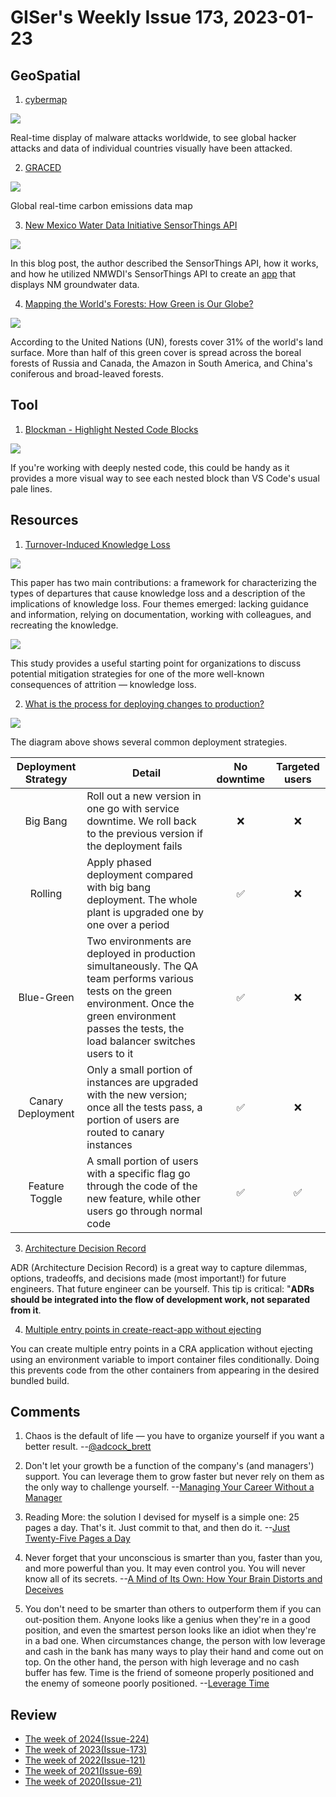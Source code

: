 # GISer's Weekly Issue 173, 2023-01-23

## GeoSpatial

1. [cybermap](https://cybermap.kaspersky.com/)

![](https://imgs.zhubai.love/98ad235253004a89bf21e48a5da337c3.png)

Real-time display of malware attacks worldwide, to see global hacker attacks and data of individual countries visually have been attacked.

2. [GRACED](https://carbonmonitor-graced.com/)

![](https://imgs.zhubai.love/d23b0bceafea4d15969b17edecb19a78.png)

Global real-time carbon emissions data map

3. [New Mexico Water Data Initiative SensorThings API](https://crceanalytics.com/2022/07/07/nmwdi-sensorthings-api/)

![](https://crceanalytics.com/wp-content/uploads/2022/07/image-1024x581.png)

In this blog post, the author described the SensorThings API, how it works, and how he utilized NMWDI's SensorThings API to create an [app](http://apps.crceanalytics.com/sensorthingsdemo) that displays NM groundwater data.

4. [Mapping the World's Forests: How Green is Our Globe?](https://www.visualcapitalist.com/cp/mapping-worlds-forests-how-green-is-our-globe/)

![](https://www.visualcapitalist.com/wp-content/uploads/2023/01/Mapping-our-Worlds-Forests-How-Green-is-our-Globe-Main.png)

According to the United Nations (UN), forests cover 31% of the world's land surface. More than half of this green cover is spread across the boreal forests of Russia and Canada, the Amazon in South America, and China's coniferous and broad-leaved forests.

## Tool

1. [Blockman - Highlight Nested Code Blocks](https://marketplace.visualstudio.com/items?itemName=leodevbro.blockman#blockman)

![](https://raw.githubusercontent.com/leodevbro/vscode-blockman/main/demo-media/video/main-demo---c2-apng.png)

If you're working with deeply nested code, this could be handy as it provides a more visual way to see each nested block than VS Code's usual pale lines.

## Resources

1. [Turnover-Induced Knowledge Loss](https://abinoda.substack.com/p/developer-attrition)

![](https://substackcdn.com/image/fetch/w_1456,c_limit,f_webp,q_auto:good,fl_progressive:steep/https%3A%2F%2Fsubstack-post-media.s3.amazonaws.com%2Fpublic%2Fimages%2F1eb9ec29-ff11-4878-92d0-5790660029ff_1630x440.png)

This paper has two main contributions: a framework for characterizing the types of departures that cause knowledge loss and a description of the implications of knowledge loss. Four themes emerged: lacking guidance and information, relying on documentation, working with colleagues, and recreating the knowledge.

![](https://substackcdn.com/image/fetch/w_1456,c_limit,f_webp,q_auto:good,fl_progressive:steep/https%3A%2F%2Fsubstack-post-media.s3.amazonaws.com%2Fpublic%2Fimages%2Fef7828c5-c969-45bf-a7c9-218576389ffc_1884x794.png)

This study provides a useful starting point for organizations to discuss potential mitigation strategies for one of the more well-known consequences of attrition — knowledge loss.

2. [What is the process for deploying changes to production?](https://blog.bytebytego.com/p/ep-42-designing-a-chat-application)

![](https://substackcdn.com/image/fetch/w_1456,c_limit,f_webp,q_auto:good,fl_progressive:steep/https%3A%2F%2Fsubstack-post-media.s3.amazonaws.com%2Fpublic%2Fimages%2F58c6a2b8-33c2-4094-b07c-b644227b1b20_3546x4233.jpeg)

The diagram above shows several common deployment strategies.

| Deployment Strategy | Detail                                                                                                                                                                                                       | No downtime | Targeted users |
| :-----------------: | ------------------------------------------------------------------------------------------------------------------------------------------------------------------------------------------------------------ | :---------: | :------------: |
|      Big Bang       | Roll out a new version in one go with service downtime. We roll back to the previous version if the deployment fails                                                                                         |     ❌      |       ❌       |
|       Rolling       | Apply phased deployment compared with big bang deployment. The whole plant is upgraded one by one over a period                                                                                              |     ✅      |       ❌       |
|     Blue-Green      | Two environments are deployed in production simultaneously. The QA team performs various tests on the green environment. Once the green environment passes the tests, the load balancer switches users to it |     ✅      |       ❌       |
|  Canary Deployment  | Only a small portion of instances are upgraded with the new version; once all the tests pass, a portion of users are routed to canary instances                                                              |     ✅      |       ❌       |
|   Feature Toggle    | A small portion of users with a specific flag go through the code of the new feature, while other users go through normal code                                                                               |     ✅      |       ✅       |

3. [Architecture Decision Record](https://mastodon.social/@kevlin/109517740925744193)

ADR (Architecture Decision Record) is a great way to capture dilemmas, options, tradeoffs, and decisions made (most important!) for future engineers. That future engineer can be yourself. This tip is critical: "**ADRs should be integrated into the flow of development work, not separated from it**.

4. [Multiple entry points in create-react-app without ejecting](https://blog.logrocket.com/multiple-entry-points-in-create-react-app-without-ejecting/)

You can create multiple entry points in a CRA application without ejecting using an environment variable to import container files conditionally. Doing this prevents code from the other containers from appearing in the desired bundled build.

## Comments

1. Chaos is the default of life — you have to organize yourself if you want a better result.
   --[@adcock_brett](https://twitter.com/adcock_brett/status/1609571571798274048)

2. Don't let your growth be a function of the company's (and managers') support. You can leverage them to grow faster but never rely on them as the only way to challenge yourself.
   --[Managing Your Career Without a Manager](https://medium.com/meta-research/managing-your-career-without-a-manager-c7a78a322e00)

3. Reading More: the solution I devised for myself is a simple one: 25 pages a day. That's it. Just commit to that, and then do it.
   --[Just Twenty-Five Pages a Day](https://fs.blog/twenty-five-pages-a-day/)

4. Never forget that your unconscious is smarter than you, faster than you, and more powerful than you. It may even control you. You will never know all of its secrets.
   --[A Mind of Its Own: How Your Brain Distorts and Deceives](https://www.amazon.com/Mind-Its-Own-Distorts-Deceives-ebook/dp/B005GQR074?_encoding=UTF8&qid=1674133309&sr=8-1&linkCode=sl1&tag=farnamstreet-20&linkId=2ac24475103639d5a8de1c110f219877&language=en_US&ref_=as_li_ss_tl)

5. You don't need to be smarter than others to outperform them if you can out-position them. Anyone looks like a genius when they're in a good position, and even the smartest person looks like an idiot when they're in a bad one. When circumstances change, the person with low leverage and cash in the bank has many ways to play their hand and come out on top. On the other hand, the person with high leverage and no cash buffer has few. Time is the friend of someone properly positioned and the enemy of someone poorly positioned.
   --[Leverage Time](hhttps://fs.blog/brain-food/january-22-2023/)

## Review

- [The week of 2024(Issue-224)](../2024/issue-224.md)
- [The week of 2023(Issue-173)](../2023/issue-173.md)
- [The week of 2022(Issue-121)](../2022/issue-121.md)
- [The week of 2021(Issue-69)](../2021/issue-69.md)
- [The week of 2020(Issue-21)](../2020/issue-21.md)
